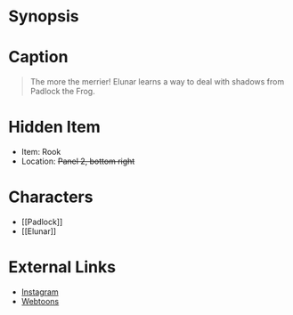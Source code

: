 # Synopsis


# Caption
> The more the merrier! Elunar learns a way to deal with shadows from Padlock the Frog.

# Hidden Item
* Item: Rook
* Location: <strike>Panel 2, bottom right</strike>

# Characters
* [[Padlock]]
* [[Elunar]]

# External Links
* [Instagram](https://www.instagram.com/p/CQuF1HtDSXF/?igshid=YmMyMTA2M2Y=)
* [Webtoons](https://www.webtoons.com/en/challenge/twistwood-tales/83-elunar-and-padlock/viewer?title_no=344740&episode_no=89)